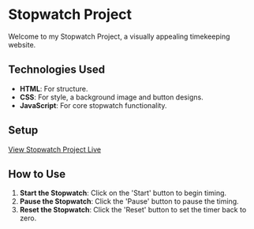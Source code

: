 # Stopwatch Project

Welcome to my Stopwatch Project, a visually appealing timekeeping website.

## Technologies Used

- **HTML**: For structure.
- **CSS**: For style, a background image and button designs.
- **JavaScript**: For core stopwatch functionality.

## Setup

[View Stopwatch Project Live](https://niadavis.github.io/stopwatch-project/) 

## How to Use

1. **Start the Stopwatch**: Click on the 'Start' button to begin timing.
2. **Pause the Stopwatch**: Click the 'Pause' button to pause the timing.
3. **Reset the Stopwatch**: Click the 'Reset' button to set the timer back to zero.
